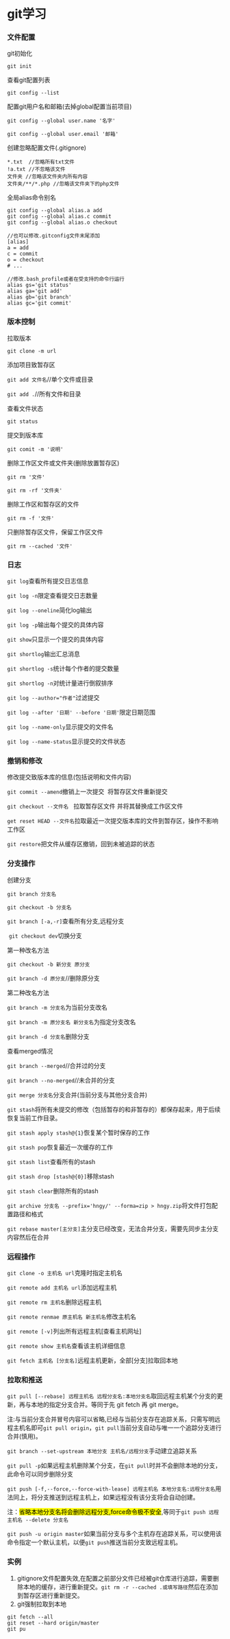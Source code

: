 # git学习

### 文件配置

git初始化

`git init`

查看git配置列表

`git config --list`

配置git用户名和邮箱(去掉global配置当前项目)

`git config --global user.name '名字'`

`git config --global user.email '邮箱'`

创建忽略配置文件(.gitignore)

```textile
*.txt  //忽略所有txt文件
!a.txt //不忽略该文件
文件夹 //忽略该文件夹内所有内容
文件夹/**/*.php //忽略该文件夹下的php文件
```

全局alias命令别名

```textile
git config --global alias.a add
git config --global alias.c commit
git config --global alias.o checkout

//也可以修改.gitconfig文件末尾添加
[alias]
a = add
c = commit
o = checkout
# ...

//修改.bash_profile或者在受支持的命令行运行
alias gs='git status'
alias ga='git add'
alias gb='git branch'
alias gc='git commit'
```

### 版本控制

拉取版本

`git clone -m url`

添加项目致暂存区

`git add 文件名`//单个文件或目录

`git add .`//所有文件和目录

查看文件状态

`git status`

提交到版本库

`git comit -m '说明'`

删除工作区文件或文件夹(删除放置暂存区)

`git rm '文件'`

`git rm -rf '文件夹'`

删除工作区和暂存区的文件

`git rm -f '文件'`

只删除暂存区文件，保留工作区文件

`git rm --cached '文件'`

### 日志

`git log`查看所有提交日志信息

`git log -n`限定查看提交日志数量

`git log --oneline`简化log输出

`git log -p`输出每个提交的具体内容

`git show`只显示一个提交的具体内容

`git shortlog`输出汇总消息

`git shortlog -s`统计每个作者的提交数量

`git shortlog -n`对统计量进行倒叙排序

`git log --author="作者"`过滤提交

`git log --after '日期' --before '日期'`限定日期范围

`git log --name-only`显示提交的文件名

`git log --name-status`显示提交的文件状态

### 撤销和修改

修改提交致版本库的信息(包括说明和文件内容)

`git commit --amend`撤销上一次提交  将暂存区文件重新提交

`git checkout --文件名`   拉取暂存区文件 并将其替换成工作区文件

`get reset HEAD --文件名`拉取最近一次提交版本库的文件到暂存区，操作不影响工作区

`git restore`把文件从缓存区撤销，回到未被追踪的状态

### 分支操作

创建分支

`git branch 分支名`

`git checkout -b 分支名`

`git branch [-a,-r]`查看所有分支,远程分支

 `git checkout dev`切换分支

第一种改名方法

`git checkout -b 新分支 原分支`

`git branch -d 原分支`//删除原分支

第二种改名方法

`git branch -m 分支名`为当前分支改名

`git branch -m 原分支名 新分支名`为指定分支改名

`git branch -d 分支名`删除分支

查看merged情况

`git branch --merged`//合并过的分支

`git branch --no-merged`//未合并的分支

`git merge 分支名`分支合并(当前分支与其他分支合并)

`git stash`将所有未提交的修改（包括暂存的和非暂存的）都保存起来，用于后续恢复当前工作目录。

`git stash apply stash@{1}`恢复某个暂时保存的工作

`git stash pop`恢复最近一次缓存的工作

`git stash list`查看所有的stash

`git stash drop [stash@{0}]`移除stash

`git stash clear`删除所有的stash

`git archive 分支名 --prefix='hngy/' --forma=zip > hngy.zip`将文件打包配置路径和格式

`git rebase master[主分支]`主分支已经改变，无法合并分支，需要先同步主分支内容然后在合并

### 远程操作

`git clone -o 主机名 url`克隆时指定主机名

`git remote add 主机名 url`添加远程主机

`git remote rm 主机名`删除远程主机

`git remote renmae 原主机名 新主机名`修改主机名

`git remote [-v]`列出所有远程主机[查看主机网址]

`git remote show 主机名`查看该主机详细信息

`git fetch 主机名 [分支名]`远程主机更新，全部[分支]拉取回本地

### 拉取和推送

`git pull [--rebase] 远程主机名 远程分支名:本地分支名`取回远程主机某个分支的更新，再与本地的指定分支合并。等同于先 git fetch 再 git merge。

注:与当前分支合并冒号内容可以省略,已经与当前分支存在追踪关系，只需写明远程主机名即可`git pull origin`，`git pull`当前分支自动与唯一一个追踪分支进行合并(慎用)。

`git branch --set-upstream 本地分支 主机名/远程分支`手动建立追踪关系

`git pull -p`如果远程主机删除某个分支，在`git pull`时并不会删除本地的分支，此命令可以同步删除分支

`git push [-f,--force,--force-with-lease] 远程主机名 本地分支名:远程分支名`用法同上，将分支推送到远程主机上，如果远程没有该分支将会自动创建。

注：<mark>省略本地分支名将会删除远程分支,force命令极不安全</mark>,等同于`git push 远程主机名 --delete 分支名`

`git push -u origin master`如果当前分支与多个主机存在追踪关系，可以使用该命令指定一个默认主机，以便`git push`推送当前分支致远程主机。

### 实例

1. gitignore文件配置失效,在配置之前部分文件已经被git仓库进行追踪，需要删除本地的缓存，进行重新提交。`git rm -r --cached .或填写路径`然后在添加到暂存区进行重新提交。
2. git强制拉取到本地

```git
git fetch --all  
git reset --hard origin/master 
git pu
```